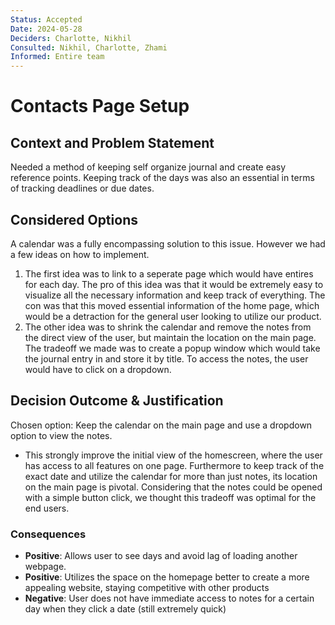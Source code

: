```yaml
---
Status: Accepted
Date: 2024-05-28
Deciders: Charlotte, Nikhil
Consulted: Nikhil, Charlotte, Zhami
Informed: Entire team
---
```


# Contacts Page Setup 

## Context and Problem Statement

Needed a method of keeping self organize journal and create easy reference points. Keeping track of the days was also an essential in terms of tracking deadlines or due dates. 

## Considered Options

A calendar was a fully encompassing solution to this issue. However we had a few ideas on how to implement.

1. The first idea was to link to a seperate page which would have entires for each day. The pro of this idea was that it would be extremely easy to visualize all the necessary information and keep track of everything. The con was that this moved essential information of the home page, which would be a detraction for the general user looking to utilize our product.
2. The other idea was to shrink the calendar and remove the notes from the direct view of the user, but maintain the location on the main page. The tradeoff we made was to create a popup window which would take the journal entry in and store it by title. To access the notes, the user would have to click on a dropdown.

## Decision Outcome & Justification

Chosen option: Keep the calendar on the main page and use a dropdown option to view the notes.

- This strongly improve the initial view of the homescreen, where the user has access to all features on one page. Furthermore to keep track of the exact date and utilize the calendar for more than just notes, its location on the main page is pivotal. Considering that the notes could be opened with a simple button click, we thought this tradeoff was optimal for the end users.

### Consequences

- **Positive**: Allows user to see days and avoid lag of loading another webpage.
- **Positive**: Utilizes the space on the homepage better to create a more appealing website, staying competitive with other products
- **Negative**: User does not have immediate access to notes for a certain day when they click a date (still extremely quick)
